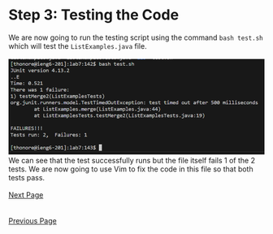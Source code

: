 # Step 3: Testing the Code

We are now going to run the testing script using the command `bash test.sh` which will test the `ListExamples.java` file.  
\
![](lab4_3rdPg.png)
We can see that the test successfully runs but the file itself fails 1 of the 2 tests. We are now going to use Vim to fix the code in this file so that both tests pass.\
  \
[Next Page](lab4_4thPG.md)  
\
\
[Previous Page](lab4_2ndPg.md)
